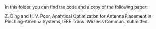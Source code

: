 In this folder, you can find the code and a copy of the following paper:

Z. Ding and H. V. Poor, Analytical Optimization for Antenna Placement in Pinching-Antenna Systems, IEEE Trans. Wireless Commun., submitted. 
